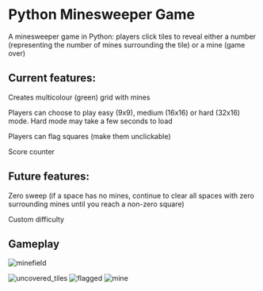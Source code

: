 # Python Minesweeper Game
A minesweeper game in Python: players click tiles to reveal either a number (representing the number of mines surrounding the tile) or a mine (game over)

## Current features:
Creates multicolour (green) grid with mines

Players can choose to play easy (9x9), medium (16x16) or hard (32x16) mode. Hard mode may take a few seconds to load

Players can flag squares (make them unclickable)

Score counter

## Future features:
Zero sweep (if a space has no mines, continue to clear all spaces with zero surrounding mines until you reach a non-zero square)

Custom difficulty

## Gameplay

![minefield](https://user-images.githubusercontent.com/34625326/34885042-8daff35a-f7b6-11e7-89a8-c76f3c6a04a6.png)

![uncovered_tiles](https://user-images.githubusercontent.com/34625326/34885043-8de154d6-f7b6-11e7-8ccc-4325347483aa.png)
![flagged](https://user-images.githubusercontent.com/34625326/34885044-8e04cb96-f7b6-11e7-94d5-839e9c40a2bd.png)
![mine](https://user-images.githubusercontent.com/34625326/34885041-8d8b0c98-f7b6-11e7-9c74-4abcecfc8db9.png)
